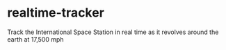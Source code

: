 # realtime-tracker
Track the International Space Station in real time as it revolves around the earth at 17,500 mph

